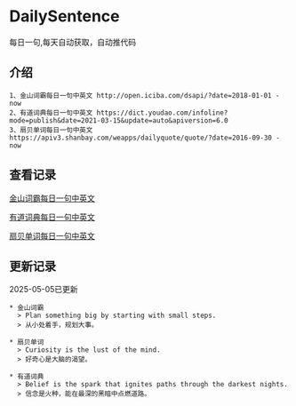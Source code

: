 # DailySentence

每日一句,每天自动获取，自动推代码

## 介绍

```
1、金山词霸每日一句中英文 http://open.iciba.com/dsapi/?date=2018-01-01 - now
2、有道词典每日一句中英文 https://dict.youdao.com/infoline?mode=publish&date=2021-03-15&update=auto&apiversion=6.0
3、扇贝单词每日一句中英文 https://apiv3.shanbay.com/weapps/dailyquote/quote/?date=2016-09-30 - now
```

## 查看记录

[金山词霸每日一句中英文](./data/iciba/)

[有道词典每日一句中英文](./data/youdao/)

[扇贝单词每日一句中英文](./data/shanbay/)

## 更新记录
2025-05-05已更新 
```
* 金山词霸
  > Plan something big by starting with small steps.
  > 从小处着手，规划大事。

* 扇贝单词
  > Curiosity is the lust of the mind.
  > 好奇心是大脑的渴望。

* 有道词典
  > Belief is the spark that ignites paths through the darkest nights.
  > 信念是火种，能在最深的黑暗中点燃道路。

```
